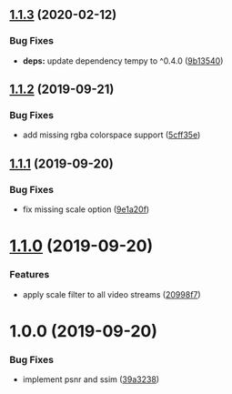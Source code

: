 ## [1.1.3](https://github.com/mooyoul/vuality/compare/v1.1.2...v1.1.3) (2020-02-12)


### Bug Fixes

* **deps:** update dependency tempy to ^0.4.0 ([9b13540](https://github.com/mooyoul/vuality/commit/9b13540298375492ddc0678c25a12adbe48897dd))

## [1.1.2](https://github.com/mooyoul/vuality/compare/v1.1.1...v1.1.2) (2019-09-21)


### Bug Fixes

* add missing rgba colorspace support ([5cff35e](https://github.com/mooyoul/vuality/commit/5cff35e))

## [1.1.1](https://github.com/mooyoul/vuality/compare/v1.1.0...v1.1.1) (2019-09-20)


### Bug Fixes

* fix missing scale option ([9e1a20f](https://github.com/mooyoul/vuality/commit/9e1a20f))

# [1.1.0](https://github.com/mooyoul/vuality/compare/v1.0.0...v1.1.0) (2019-09-20)


### Features

* apply scale filter to all video streams ([20998f7](https://github.com/mooyoul/vuality/commit/20998f7))

# 1.0.0 (2019-09-20)


### Bug Fixes

* implement psnr and ssim ([39a3238](https://github.com/mooyoul/vuality/commit/39a3238))
